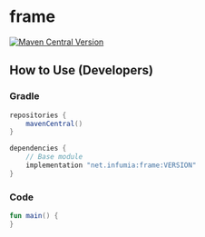 # frame
[![Maven Central Version](https://img.shields.io/maven-central/v/net.infumia/frame)](https://central.sonatype.com/artifact/net.infumia/frame)
## How to Use (Developers)
### Gradle
```groovy
repositories {
    mavenCentral()
}

dependencies {
    // Base module
    implementation "net.infumia:frame:VERSION"
}
```
### Code
```kotlin
fun main() {
}
```
